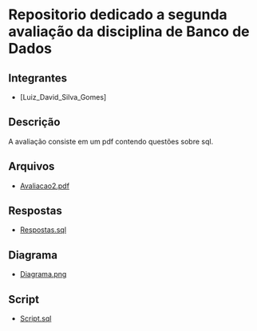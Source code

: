 # Repositorio dedicado a segunda avaliação da disciplina de Banco de Dados

## Integrantes
- [Luiz_David_Silva_Gomes]

## Descrição
A avaliação consiste em um pdf contendo questões sobre sql.

## Arquivos
- [Avaliacao2.pdf](avaliacao_bd.pdf)

## Respostas
- [Respostas.sql](Respostas.sql)

## Diagrama
- [Diagrama.png](Diagrama.png)

## Script
- [Script.sql](Script.sql)